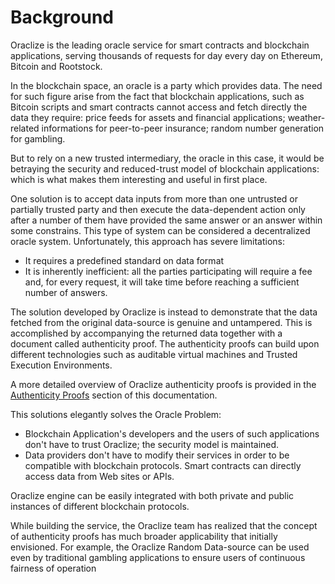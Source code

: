 # Background

Oraclize is the leading oracle service for smart contracts and blockchain applications, serving thousands of requests for day every day on Ethereum, Bitcoin and Rootstock.

In the blockchain space, an oracle is a party which provides data. The need for such figure arise from the fact that blockchain applications, such as Bitcoin scripts and smart contracts cannot access and fetch directly the data they require: price feeds for assets and financial applications; weather-related informations for peer-to-peer insurance; random number generation for gambling.

But to rely on a new trusted intermediary, the oracle in this case, it would be betraying the security and reduced-trust model of blockchain applications: which is what makes them interesting and useful in first place.

One solution is to accept data inputs from more than one untrusted or partially trusted party and then execute the data-dependent action only after a number of them have provided the same answer or an answer within some constrains. This type of system can be considered a decentralized oracle system. Unfortunately, this approach has severe limitations:

* It requires a predefined standard on data format
* It is inherently inefficient: all the parties participating will require a fee and, for every request, it will take time before reaching a sufficient number of answers.

The solution developed by Oraclize is instead to demonstrate that the data fetched from the original data-source is genuine and untampered. This is accomplished by accompanying the returned data together with a document called authenticity proof. The authenticity proofs can build upon different technologies such as auditable virtual machines and Trusted Execution Environments.

A more detailed overview of Oraclize authenticity proofs is provided in the [Authenticity Proofs](#ethereum-quick-start-authenticity-proofs) section of this documentation.

This solutions elegantly solves the Oracle Problem:

* Blockchain Application's developers and the users of such applications don't have to trust Oraclize; the security model is maintained.
* Data providers don't have to modify their services in order to be compatible with blockchain protocols. Smart contracts can directly access data from Web sites or APIs.

Oraclize engine can be easily integrated with both private and public instances of different blockchain protocols.

While building the service, the Oraclize team has realized that the concept of authenticity proofs has much broader applicability that initially envisioned. For example, the Oraclize Random Data-source can be used even by traditional gambling applications to ensure users of continuous fairness of operation
